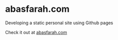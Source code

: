 # abasfarah.com
Developing a static personal site using Github pages

Check it out at [abasfarah.com](https://www.abasfarah.com)
